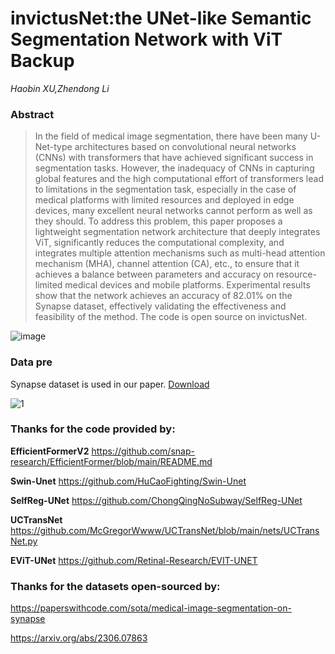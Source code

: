 # invictusNet:the UNet-like Semantic Segmentation Network with ViT Backup

*Haobin XU,Zhendong Li*

### Abstract

> In the field of medical image segmentation, there have been many U-Net-type architectures based on convolutional neural networks (CNNs) with transformers that have achieved significant success in segmentation tasks. However, the inadequacy of CNNs in capturing global features and the high computational effort of transformers lead to limitations in the segmentation task, especially in the case of medical platforms with limited resources and deployed in edge devices, many excellent neural networks cannot perform as well as they should. To address this problem, this paper proposes a lightweight segmentation network architecture that deeply integrates ViT, significantly reduces the computational complexity, and integrates multiple attention mechanisms such as multi-head attention mechanism (MHA), channel attention (CA), etc., to ensure that it achieves a balance between parameters and accuracy on resource-limited medical devices and mobile platforms. Experimental results show that the network achieves an accuracy of 82.01% on the Synapse dataset, effectively validating the effectiveness and feasibility of the method. The code is open source on invictusNet.

![image](https://github.com/user-attachments/assets/6c158c20-3115-4a09-8f1b-c4234f5d46f5)

### Data pre

Synapse dataset is used in our paper. [Download](https://paperswithcode.com/sota/medical-image-segmentation-on-synapse-multi)

![1](https://github.com/user-attachments/assets/f5210a5d-572f-4c66-b404-354a1d9619f6)


### Thanks for the code provided by:

**EfficientFormerV2** https://github.com/snap-research/EfficientFormer/blob/main/README.md

**Swin-Unet** https://github.com/HuCaoFighting/Swin-Unet

**SelfReg-UNet** https://github.com/ChongQingNoSubway/SelfReg-UNet

**UCTransNet** https://github.com/McGregorWwww/UCTransNet/blob/main/nets/UCTransNet.py

**EViT-UNet**  https://github.com/Retinal-Research/EVIT-UNET

### Thanks for the datasets open-sourced by:

https://paperswithcode.com/sota/medical-image-segmentation-on-synapse

https://arxiv.org/abs/2306.07863
